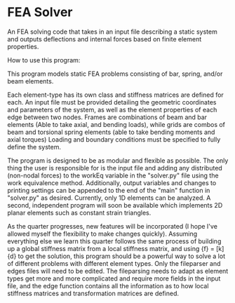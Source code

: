 # FEA Solver
 An FEA solving code that takes in an input file describing a static system and outputs deflections and internal forces based on finite element properties.

How to use this program:

This program models static FEA problems consisting of bar, spring, and/or beam elements.

Each element-type has its own class and stiffness matrices are defined for each.
An input file must be provided detailing the geometric coordinates and parameters of the system, as well as the element properties of each edge between two nodes.
Frames are combinations of beam and bar elements (Able to take axial, and bending loads), while grids are combos of beam and torsional spring elements (able to take bending moments and axial torques)
Loading and boundary conditions must be specified to fully define the system.

The program is designed to be as modular and flexible as possible. The only thing the user is responsible for is the input file and adding any distributed (non-nodal forces) to the workEq variable in the "solver.py" file using the work equivalence method. Additionally, output variables and changes to printing settings can be appended to the end of the "main" function in "solver.py" as desired.
Currently, only 1D elements can be analyzed. A second, independent program will soon be available which implements 2D planar elements such as constant strain triangles.

As the quarter progresses, new features will be incorporated (I hope I've allowed myself the flexibility to make changes quickly). Assuming everything else we learn this quarter follows the same process of building up a global stiffness matrix from a local stiffness matrix, and using {f} = [k]{d} to get the solution, this program should be a powerful way to solve a lot of different problems with different element types. Only the fileparser and edges files will need to be edited. The fileparsing needs to adapt as element types get more and more complicated and require more fields in the input file, and the edge function contains all the information as to how local stiffness matrices and transformation matrices are defined.
